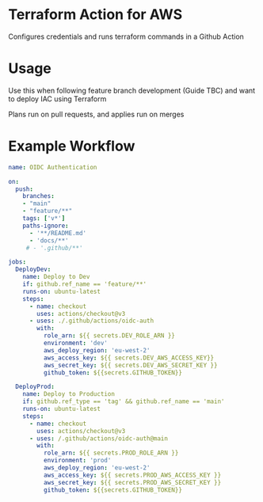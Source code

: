 # Terraform Action for AWS
Configures credentials and runs terraform commands in a Github Action

# Usage
Use this when following feature branch development (Guide TBC) and want to deploy IAC using Terraform

Plans run on pull requests, and applies run on merges

# Example Workflow
```YAML
name: OIDC Authentication

on:
  push:
    branches: 
    - "main"
    - "feature/**"
    tags: ['v*']
    paths-ignore:
      - '**/README.md'
      - 'docs/**'
     # - '.github/**'

jobs:
  DeployDev:
    name: Deploy to Dev 
    if: github.ref_name == 'feature/**'
    runs-on: ubuntu-latest
    steps:
      - name: checkout
        uses: actions/checkout@v3
      - uses: ./.github/actions/oidc-auth
        with: 
          role_arn: ${{ secrets.DEV_ROLE_ARN }}
          environment: 'dev'
          aws_deploy_region: 'eu-west-2'
          aws_access_key: ${{ secrets.DEV_AWS_ACCESS_KEY}}
          aws_secret_key: ${{ secrets.DEV_AWS_SECRET_KEY }}
          github_token: ${{secrets.GITHUB_TOKEN}}

  DeployProd:
    name: Deploy to Production 
    if: github.ref_type == 'tag' && github.ref_name == 'main'
    runs-on: ubuntu-latest
    steps:
      - name: checkout
        uses: actions/checkout@v3
      - uses: /.github/actions/oidc-auth@main
        with: 
          role_arn: ${{ secrets.PROD_ROLE_ARN }}
          environment: 'prod'
          aws_deploy_region: 'eu-west-2'
          aws_access_key: ${{ secrets.PROD_AWS_ACCESS_KEY }}
          aws_secret_key: ${{ secrets.PROD_AWS_SECRET_KEY }}
          github_token: ${{secrets.GITHUB_TOKEN}}

```
